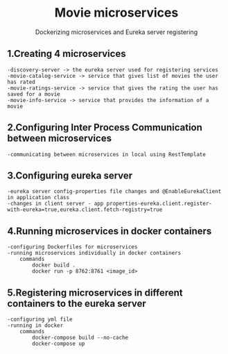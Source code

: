 <h1 align="center">Movie microservices</h1>
<p align="center">Dockerizing microservices and Eureka server registering</p>


## 1.Creating 4 microservices
	-discovery-server -> the eureka server used for registering services
	-movie-catalog-service -> service that gives list of movies the user has rated
	-movie-ratings-service -> service that gives the rating the user has saved for a movie
	-movie-info-service -> service that provides the information of a movie

## 2.Configuring Inter Process Communication between microservices
	-communicating between microservices in local using RestTemplate

## 3.Configuring eureka server
	-eureka server config-properties file changes and @EnableEurekaClient in application class
	-changes in client server - app properties-eureka.client.register-with-eureka=true,eureka.client.fetch-registry=true

## 4.Running microservices in docker containers
	-configuring Dockerfiles for microservices
	-running microservices individually in docker containers
		commands
			docker build .
			docker run -p 8762:8761 <image_id>
	
## 5.Registering microservices in different containers to the eureka server
	-configuring yml file
	-running in docker
		commands
			docker-compose build --no-cache
			docker-compose up
				


